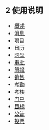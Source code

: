 ## 2 使用说明
* [概述](/yong-hu-zhi-nan/yong-hu-shou-ce/gai-shu.md)
* [消息](/yong-hu-zhi-nan/yong-hu-shou-ce/xiao-xi.md)
* 项目
* 日历
* [网盘](/yong-hu-zhi-nan/yong-hu-shou-ce/wang-pan.md)
* [审批](/yong-hu-zhi-nan/yong-hu-shou-ce/shen-pi.md)
* [简报](/yong-hu-zhi-nan/yong-hu-shou-ce/jian-bao.md)
* [销售](/yong-hu-zhi-nan/yong-hu-shou-ce/xiao-shou.md)
* [考勤](/yong-hu-zhi-nan/yong-hu-shou-ce/kao-qin.md)
* 考核
* [门户](/yong-hu-zhi-nan/yong-hu-shou-ce/men-hu.md)
* [目标](/yong-hu-zhi-nan/yong-hu-shou-ce/mu-biao.md)
* [公告](/yong-hu-zhi-nan/yong-hu-shou-ce/gong-gao.md)
* [投票](/yong-hu-zhi-nan/yong-hu-shou-ce/tou-piao.md)